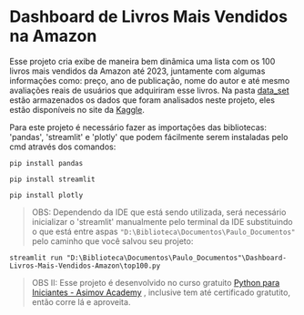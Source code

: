 # Dashboard de Livros Mais Vendidos na Amazon

Esse projeto cria exibe de maneira bem dinâmica uma lista com os 100 livros mais vendidos da Amazon até 2023, juntamente com algumas informações como: preço, ano de publicação, nome do autor e até mesmo avaliações reais de usuários que adquiriram esse livros.
Na pasta [data_set](./data_set/) estão armazenados os dados que foram analisados neste projeto, eles estão disponíveis no site da [Kaggle](https://www.kaggle.com/datasets/anshtanwar/top-200-trending-books-with-reviews).


Para este projeto é necessário fazer as importações das bibliotecas: 'pandas', 'streamlit' e 'plotly' que podem fácilmente serem instaladas pelo cmd através dos comandos:

```terminal
pip install pandas
```

```terminal
pip install streamlit
```

```terminal
pip install plotly
```


>OBS: Dependendo da IDE que está sendo utilizada, será necessário inicializar o 'streamlit' manualmente pelo terminal da IDE substituindo o que está entre aspas `"D:\Biblioteca\Documentos\Paulo_Documentos"` pelo caminho que você salvou seu projeto:
```terminal
streamlit run "D:\Biblioteca\Documentos\Paulo_Documentos"\Dashboard-Livros-Mais-Vendidos-Amazon\top100.py
```


>OBS II: Esse projeto é desenvolvido no curso gratuito [Python para Iniciantes - Asimov Academy](https://hub.asimov.academy/curso/python-para-iniciantes/)
, inclusive tem até certificado gratutito, então corre lá e aproveita.
